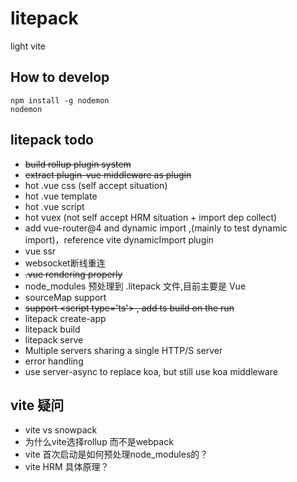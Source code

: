 # litepack

light vite

## How to develop

```
npm install -g nodemon
nodemon
```

## litepack todo

* ~~build rollup plugin system~~
* ~~extract plugin-vue middleware as plugin~~
* hot .vue css (self accept situation)
* hot .vue template
* hot .vue script
* hot vuex (not self accept HRM situation + import dep collect)
* add vue-router@4  and dynamic import ,(mainly to test dynamic import)，reference vite dynamicImport plugin
* vue ssr
* websocket断线重连
* ~~.vue rendering properly~~
* node_modules 预处理到 .litepack 文件,目前主要是 Vue
* sourceMap support
* ~~support \<script type='ts'\> , add ts build on the run~~
* litepack create-app
* litepack build
* litepack serve
* Multiple servers sharing a single HTTP/S server
* error handling
* use server-async to replace koa, but still use koa middleware
## vite 疑问

* vite vs snowpack
* 为什么vite选择rollup 而不是webpack
* vite 首次启动是如何预处理node_modules的？
* vite HRM 具体原理？
